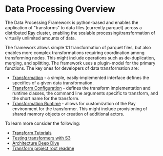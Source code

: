 # Data Processing Overview 
The Data Processing Framework is python-based and enables the 
application of "transforms" to data files (currently parquet) across a distributed 
[Ray](https://docs.ray.io/en/latest/index.html) cluster, enabling the
scalable processing/transformation of virtually unlimited amounts of data. 

The framework allows simple 1:1 transformation of parquet files, but also enables
more complex transformations requiring coordination among transforming nodes.
This might include operations such as de-duplication, merging, and splitting.
The framework uses a plugin-model for the primary functions.  The key ones for
developers of data transformation are:

* [Transformation](../src/data_processing/transform/table_transform.py) - a simple, easily-implemented interface defines
the specifics of a given data transformation.
* [Transform Configuration](../src/data_processing/launch/ray/transform_runtime.py) - defines
the transform implementation and runtime classes, the 
command line arguments specific to transform, and the short name for the transform.
* [Transformation Runtime](../src/data_processing/launch/ray/transform_runtime.py) - allows for customization of the Ray environment for the transformer.
This might include provisioning of shared memory objects or creation of additional actors.

To learn more consider the following:

* [Transform Tutorials](transform-tutorials.md)
* [Testing transformers with S3](using_s3_transformers.md)
* [Architecture Deep Dive](architecture.md)
* [Transform project root readme](../../transforms/README.md)

